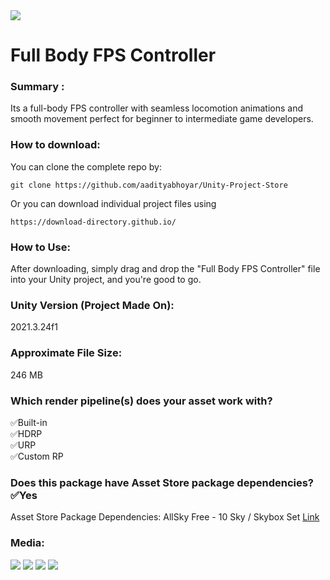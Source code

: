 <img src="https://github.com/aadityabhoyar/Unity-Project-Store/blob/main/Full%20Body%20FPS%20Controller/Project%20Media/LOGO.png">

# Full Body FPS Controller
### Summary :
Its a full-body FPS controller with seamless locomotion animations and smooth movement perfect for beginner to intermediate game developers.

### How to download:
You can clone the complete repo by:
```
git clone https://github.com/aadityabhoyar/Unity-Project-Store
```
Or you can download individual project files using
```
https://download-directory.github.io/
```

### How to Use:
After downloading, simply drag and drop the "Full Body FPS Controller" file into your Unity project, and you're good to go.

### Unity Version (Project Made On):
2021.3.24f1

### Approximate File Size:
246 MB

### Which render pipeline(s) does your asset work with?
✅Built-in  
✅HDRP  
✅URP  
✅Custom  RP

### Does this package have Asset Store package dependencies?✅Yes
Asset Store Package Dependencies:  AllSky  Free  -  10  Sky  /  Skybox  Set [Link](https://assetstore.unity.com/packages/2d/textures-materials/sky/allsky-free-10-sky-skybox-set-146014)

### Media:
<img src="https://github.com/aadityabhoyar/Unity-Project-Store/blob/main/Full%20Body%20FPS%20Controller/Project%20Media/image_001_0000.jpg">
<img src="https://github.com/aadityabhoyar/Unity-Project-Store/blob/main/Full%20Body%20FPS%20Controller/Project%20Media/image_002_0007.jpg">
<img src="https://github.com/aadityabhoyar/Unity-Project-Store/blob/main/Full%20Body%20FPS%20Controller/Project%20Media/image_003_0000.jpg">
<img src="https://github.com/aadityabhoyar/Unity-Project-Store/blob/main/Full%20Body%20FPS%20Controller/Project%20Media/image_004_0000.jpg">
